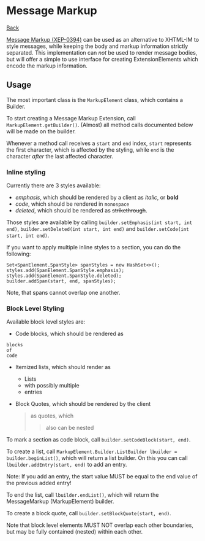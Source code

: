 Message Markup
==============

[Back](index.md)

[Message Markup (XEP-0394)](https://xmpp.org/extensions/xep-0394.html) can be used as an alternative to XHTML-IM to style messages, while keeping the body and markup information strictly separated.
This implementation can *not* be used to render message bodies, but will offer a simple to use interface for creating ExtensionElements which encode the markup information.

## Usage

The most important class is the `MarkupElement` class, which contains a Builder.

To start creating a Message Markup Extension, call `MarkupElement.getBuilder()`.
(Almost) all method calls documented below will be made on the builder.

Whenever a method call receives a `start` and `end` index, `start` represents the first character, which is affected by the styling, while `end` is the character *after* the last affected character.

### Inline styling

Currently there are 3 styles available:
* *emphasis*, which should be rendered by a client as *italic*, or **bold**
* *code*, which should be rendered in `monospace`
* *deleted*, which should be rendered as ~~strikethrough~~.

Those styles are available by calling `builder.setEmphasis(int start, int end)`,
`builder.setDeleted(int start, int end)` and `builder.setCode(int start, int end)`.

If you want to apply multiple inline styles to a section, you can do the following:
```
Set<SpanElement.SpanStyle> spanStyles = new HashSet<>();
styles.add(SpanElement.SpanStyle.emphasis);
styles.add(SpanElement.SpanStyle.deleted);
builder.addSpan(start, end, spanStyles);
```

Note, that spans cannot overlap one another.

### Block Level Styling

Available block level styles are:
* Code blocks, which should be rendered as
```
blocks
of
code
```

* Itemized lists, which should render as
  * Lists
  * with possibly multiple
  * entries

* Block Quotes, which should be rendered by the client
  > as quotes, which
  >> also can be nested

To mark a section as code block, call `builder.setCodeBlock(start, end)`.

To create a list, call `MarkupElement.Builder.ListBuilder lbuilder = builder.beginList()`, which will return a list builder.
On this you can call `lbuilder.addEntry(start, end)` to add an entry.

Note: If you add an entry, the start value MUST be equal to the end value of the previous added entry!

To end the list, call `lbuilder.endList()`, which will return the MessageMarkup (MarkupElement) builder.

To create a block quote, call `builder.setBlockQuote(start, end)`.

Note that block level elements MUST NOT overlap each other boundaries, but may be fully contained (nested) within each other.